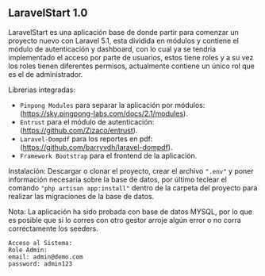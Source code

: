 ## LaravelStart 1.0

LaravelStart es una aplicación base de donde partir para comenzar un proyecto nuevo con Laravel 5.1, esta dividida en módulos y contiene el módulo de autenticación y dashboard, con lo cual ya se tendria implementado el acceso por parte de usuarios, estos tiene roles y a su vez los roles tienen diferentes permisos, actualmente contiene un único rol que es el de administrador.

Librerias integradas:
- `Pinpong Modules` para separar la aplicación por módulos: (https://sky.pingpong-labs.com/docs/2.1/modules).
- `Entrust` para el módulo de autenticación: (https://github.com/Zizaco/entrust).
- `Laravel-Dompdf` para los reportes en pdf: (https://github.com/barryvdh/laravel-dompdf).
- `Framework Bootstrap` para el frontend de la aplicación.

Instalación: 
Descargar o clonar el proyecto, crear el archivo `".env"` y poner información necesaria sobre la base de datos, por último teclear el comando `"php artisan app:install"` dentro de la carpeta del proyecto para realizar las migraciones de la base de datos.

Nota: La aplicación ha sido probada con base de datos MYSQL, por lo que es posible que si lo corres con otro gestor arroje algún error o no corra correctamente los seeders.

```
Acceso al Sistema:
Role Admin:
email: admin@demo.com
password: admin123
```
